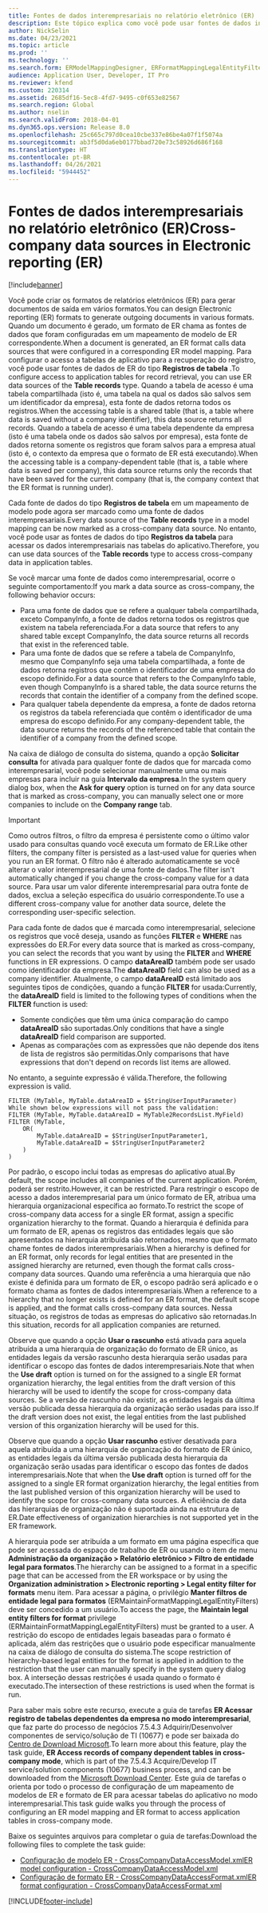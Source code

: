 ```yaml
---
title: Fontes de dados interempresariais no relatório eletrônico (ER)
description: Este tópico explica como você pode usar fontes de dados interempresariais no relatório eletrônico (ER).
author: NickSelin
ms.date: 04/23/2021
ms.topic: article
ms.prod: ''
ms.technology: ''
ms.search.form: ERModelMappingDesigner, ERFormatMappingLegalEntityFilterTable
audience: Application User, Developer, IT Pro
ms.reviewer: kfend
ms.custom: 220314
ms.assetid: 2685df16-5ec8-4fd7-9495-c0f653e82567
ms.search.region: Global
ms.author: nselin
ms.search.validFrom: 2018-04-01
ms.dyn365.ops.version: Release 8.0
ms.openlocfilehash: 25c665c797d0cea10cbe337e86be4a07f1f5074a
ms.sourcegitcommit: ab3f5d0da6eb0177bbad720e73c58926d686f168
ms.translationtype: HT
ms.contentlocale: pt-BR
ms.lasthandoff: 04/26/2021
ms.locfileid: "5944452"
---
```

# <a name="cross-company-data-sources-in-electronic-reporting-er"></a><span data-ttu-id="04db3-103">Fontes de dados interempresariais no relatório eletrônico (ER)</span><span class="sxs-lookup"><span data-stu-id="04db3-103">Cross-company data sources in Electronic reporting (ER)</span></span>

[!include[banner](../includes/banner.md)]

<span data-ttu-id="04db3-104">Você pode criar os formatos de relatórios eletrônicos (ER) para gerar documentos de saída em vários formatos.</span><span class="sxs-lookup"><span data-stu-id="04db3-104">You can design Electronic reporting (ER) formats to generate outgoing documents in various formats.</span></span> <span data-ttu-id="04db3-105">Quando um documento é gerado, um formato de ER chama as fontes de dados que foram configuradas em um mapeamento de modelo de ER correspondente.</span><span class="sxs-lookup"><span data-stu-id="04db3-105">When a document is generated, an ER format calls data sources that were configured in a corresponding ER model mapping.</span></span> <span data-ttu-id="04db3-106">Para configurar o acesso a tabelas de aplicativo para a recuperação do registro, você pode usar fontes de dados de ER do tipo **Registros de tabela** .</span><span class="sxs-lookup"><span data-stu-id="04db3-106">To configure access to application tables for record retrieval, you can use ER data sources of the **Table records** type.</span></span> <span data-ttu-id="04db3-107">Quando a tabela de acesso é uma tabela compartilhada (isto é, uma tabela na qual os dados são salvos sem um identificador da empresa), esta fonte de dados retorna todos os registros.</span><span class="sxs-lookup"><span data-stu-id="04db3-107">When the accessing table is a shared table (that is, a table where data is saved without a company identifier), this data source returns all records.</span></span> <span data-ttu-id="04db3-108">Quando a tabela de acesso é uma tabela dependente da empresa (isto é uma tabela onde os dados são salvos por empresa), esta fonte de dados retorna somente os registros que foram salvos para a empresa atual (isto é, o contexto da empresa que o formato de ER está executando).</span><span class="sxs-lookup"><span data-stu-id="04db3-108">When the accessing table is a company-dependent table (that is, a table where data is saved per company), this data source returns only the records that have been saved for the current company (that is, the company context that the ER format is running under).</span></span>

<span data-ttu-id="04db3-109">Cada fonte de dados do tipo **Registros de tabela** em um mapeamento de modelo pode agora ser marcado como uma fonte de dados interempresariais.</span><span class="sxs-lookup"><span data-stu-id="04db3-109">Every data source of the **Table records** type in a model mapping can be now marked as a cross-company data source.</span></span> <span data-ttu-id="04db3-110">No entanto, você pode usar as fontes de dados do tipo **Registros da tabela** para acessar os dados interempresariais nas tabelas do aplicativo.</span><span class="sxs-lookup"><span data-stu-id="04db3-110">Therefore, you can use data sources of the **Table records** type to access cross-company data in application tables.</span></span>

<span data-ttu-id="04db3-111">Se você marcar uma fonte de dados como interempresarial, ocorre o seguinte comportamento:</span><span class="sxs-lookup"><span data-stu-id="04db3-111">If you mark a data source as cross-company, the following behavior occurs:</span></span>

- <span data-ttu-id="04db3-112">Para uma fonte de dados que se refere a qualquer tabela compartilhada, exceto CompanyInfo, a fonte de dados retorna todos os registros que existem na tabela referenciada.</span><span class="sxs-lookup"><span data-stu-id="04db3-112">For a data source that refers to any shared table except CompanyInfo, the data source returns all records that exist in the referenced table.</span></span> 
- <span data-ttu-id="04db3-113">Para uma fonte de dados que se refere a tabela de CompanyInfo, mesmo que CompanyInfo seja uma tabela compartilhada, a fonte de dados retorna registros que contêm o identificador de uma empresa do escopo definido.</span><span class="sxs-lookup"><span data-stu-id="04db3-113">For a data source that refers to the CompanyInfo table, even though CompanyInfo is a shared table, the data source returns the records that contain the identifier of a company from the defined scope.</span></span>
- <span data-ttu-id="04db3-114">Para qualquer tabela dependente da empresa, a fonte de dados retorna os registros da tabela referenciada que contêm o identificador de uma empresa do escopo definido.</span><span class="sxs-lookup"><span data-stu-id="04db3-114">For any company-dependent table, the data source returns the records of the referenced table that contain the identifier of a company from the defined scope.</span></span>

<span data-ttu-id="04db3-115">Na caixa de diálogo de consulta do sistema, quando a opção **Solicitar consulta** for ativada para qualquer fonte de dados que for marcada como interempresarial, você pode selecionar manualmente uma ou mais empresas para incluir na guia **Intervalo da empresa**.</span><span class="sxs-lookup"><span data-stu-id="04db3-115">In the system query dialog box, when the **Ask for query** option is turned on for any data source that is marked as cross-company, you can manually select one or more companies to include on the **Company range** tab.</span></span>

> [!IMPORTANT]
> <span data-ttu-id="04db3-116">Como outros filtros, o filtro da empresa é persistente como o último valor usado para consultas quando você executa um formato de ER.</span><span class="sxs-lookup"><span data-stu-id="04db3-116">Like other filters, the company filter is persisted as a last-used value for queries when you run an ER format.</span></span> <span data-ttu-id="04db3-117">O filtro não é alterado automaticamente se você alterar o valor interempresarial de uma fonte de dados.</span><span class="sxs-lookup"><span data-stu-id="04db3-117">The filter isn't automatically changed if you change the cross-company value for a data source.</span></span> <span data-ttu-id="04db3-118">Para usar um valor diferente interempresarial para outra fonte de dados, exclua a seleção específica do usuário correspondente.</span><span class="sxs-lookup"><span data-stu-id="04db3-118">To use a different cross-company value for another data source, delete the corresponding user-specific selection.</span></span>

<span data-ttu-id="04db3-119">Para cada fonte de dados que é marcada como interempresarial, selecione os registros que você deseja, usando as funções **FILTER** e **WHERE** nas expressões do ER.</span><span class="sxs-lookup"><span data-stu-id="04db3-119">For every data source that is marked as cross-company, you can select the records that you want by using the **FILTER** and **WHERE** functions in ER expressions.</span></span> <span data-ttu-id="04db3-120">O campo **dataAreaID** também pode ser usado como identificador da empresa.</span><span class="sxs-lookup"><span data-stu-id="04db3-120">The **dataAreaID** field can also be used as a company identifier.</span></span> <span data-ttu-id="04db3-121">Atualmente, o campo **dataAreaID** está limitado aos seguintes tipos de condições, quando a função **FILTER** for usada:</span><span class="sxs-lookup"><span data-stu-id="04db3-121">Currently, the **dataAreaID** field is limited to the following types of conditions when the **FILTER** function is used:</span></span>

- <span data-ttu-id="04db3-122">Somente condições que têm uma única comparação do campo **dataAreaID** são suportadas.</span><span class="sxs-lookup"><span data-stu-id="04db3-122">Only conditions that have a single **dataAreaID** field comparison are supported.</span></span>
- <span data-ttu-id="04db3-123">Apenas as comparações com as expressões que não depende dos itens de lista de registros são permitidas.</span><span class="sxs-lookup"><span data-stu-id="04db3-123">Only comparisons that have expressions that don't depend on records list items are allowed.</span></span>

<span data-ttu-id="04db3-124">No entanto, a seguinte expressão é válida.</span><span class="sxs-lookup"><span data-stu-id="04db3-124">Therefore, the following expression is valid.</span></span>

```ER Expression
FILTER (MyTable, MyTable.dataAreaID = $StringUserInputParameter)
While shown below expressions will not pass the validation:
FILTER (MyTable, MyTable.dataAreaID = MyTable2RecordsList.MyField)
FILTER (MyTable, 
    OR(
        MyTable.dataAreaID = $StringUserInputParameter1,
        MyTable.dataAreaID = $StringUserInputParameter2
    )
)
```

<span data-ttu-id="04db3-125">Por padrão, o escopo inclui todas as empresas do aplicativo atual.</span><span class="sxs-lookup"><span data-stu-id="04db3-125">By default, the scope includes all companies of the current application.</span></span> <span data-ttu-id="04db3-126">Porém, poderá ser restrito.</span><span class="sxs-lookup"><span data-stu-id="04db3-126">However, it can be restricted.</span></span> <span data-ttu-id="04db3-127">Para restringir o escopo de acesso a dados interempresarial para um único formato de ER, atribua uma hierarquia organizacional específica ao formato.</span><span class="sxs-lookup"><span data-stu-id="04db3-127">To restrict the scope of cross-company data access for a single ER format, assign a specific organization hierarchy to the format.</span></span> <span data-ttu-id="04db3-128">Quando a hierarquia é definida para um formato de ER, apenas os registros das entidades legais que são apresentados na hierarquia atribuída são retornados, mesmo que o formato chame fontes de dados interempresariais.</span><span class="sxs-lookup"><span data-stu-id="04db3-128">When a hierarchy is defined for an ER format, only records for legal entities that are presented in the assigned hierarchy are returned, even though the format calls cross-company data sources.</span></span> <span data-ttu-id="04db3-129">Quando uma referência a uma hierarquia que não existe é definida para um formato de ER, o escopo padrão será aplicado e o formato chama as fontes de dados interempresariais.</span><span class="sxs-lookup"><span data-stu-id="04db3-129">When a reference to a hierarchy that no longer exists is defined for an ER format, the default scope is applied, and the format calls cross-company data sources.</span></span> <span data-ttu-id="04db3-130">Nessa situação, os registros de todas as empresas do aplicativo são retornadas.</span><span class="sxs-lookup"><span data-stu-id="04db3-130">In this situation, records for all application companies are returned.</span></span>

<span data-ttu-id="04db3-131">Observe que quando a opção **Usar o rascunho** está ativada para aquela atribuída a uma hierarquia de organização do formato de ER único, as entidades legais da versão rascunho desta hierarquia serão usadas para identificar o escopo das fontes de dados interempresariais.</span><span class="sxs-lookup"><span data-stu-id="04db3-131">Note that when the **Use draft** option is turned on for the assigned to a single ER format organization hierarchy, the legal entities from the draft version of this hierarchy will be used to identify the scope for cross-company data sources.</span></span> <span data-ttu-id="04db3-132">Se a versão de rascunho não existir, as entidades legais da última versão publicada dessa hierarquia da organização serão usadas para isso.</span><span class="sxs-lookup"><span data-stu-id="04db3-132">If the draft version does not exist, the legal entities from the last published version of this organization hierarchy will be used for this.</span></span>

<span data-ttu-id="04db3-133">Observe que quando a opção **Usar rascunho** estiver desativada para aquela atribuída a uma hierarquia de organização do formato de ER único, as entidades legais da última versão publicada desta hierarquia da organização serão usadas para identificar o escopo das fontes de dados interempresariais.</span><span class="sxs-lookup"><span data-stu-id="04db3-133">Note that when the **Use draft** option is turned off for the assigned to a single ER format organization hierarchy, the legal entities from the last published version of this organization hierarchy will be used to identify the scope for cross-company data sources.</span></span> <span data-ttu-id="04db3-134">A eficiência de data das hierarquias de organização não é suportada ainda na estrutura de ER.</span><span class="sxs-lookup"><span data-stu-id="04db3-134">Date effectiveness of organization hierarchies is not supported yet in the ER framework.</span></span>

<span data-ttu-id="04db3-135">A hierarquia pode ser atribuída a um formato em uma página específica que pode ser acessada do espaço de trabalho de ER ou usando o item de menu **Administração da organização \> Relatório eletrônico \> Filtro de entidade legal para formatos**.</span><span class="sxs-lookup"><span data-stu-id="04db3-135">The hierarchy can be assigned to a format in a specific page that can be accessed from the ER workspace or by using the **Organization administration \> Electronic reporting \> Legal entity filter for formats** menu item.</span></span> <span data-ttu-id="04db3-136">Para acessar a página, o privilégio **Manter filtros de entidade legal para formatos** (ERMaintainFormatMappingLegalEntityFilters) deve ser concedido a um usuário.</span><span class="sxs-lookup"><span data-stu-id="04db3-136">To access the page, the **Maintain legal entity filters for format** privilege (ERMaintainFormatMappingLegalEntityFilters) must be granted to a user.</span></span> <span data-ttu-id="04db3-137">A restrição do escopo de entidades legais baseadas para o formato é aplicada, além das restrições que o usuário pode especificar manualmente na caixa de diálogo de consulta do sistema.</span><span class="sxs-lookup"><span data-stu-id="04db3-137">The scope restriction of hierarchy-based legal entities for the format is applied in addition to the restriction that the user can manually specify in the system query dialog box.</span></span> <span data-ttu-id="04db3-138">A interseção dessas restrições é usada quando o formato é executado.</span><span class="sxs-lookup"><span data-stu-id="04db3-138">The intersection of these restrictions is used when the format is run.</span></span>

<span data-ttu-id="04db3-139">Para saber mais sobre este recurso, execute a guia de tarefas **ER Acessar registro de tabelas dependentes da empresa no modo interempresarial**, que faz parte do processo de negócios 7.5.4.3 Adquirir/Desenvolver componentes de serviço/solução de TI (10677) e pode ser baixada do [Centro de Download Microsoft](https://go.microsoft.com/fwlink/?linkid=874684).</span><span class="sxs-lookup"><span data-stu-id="04db3-139">To learn more about this feature, play the task guide, **ER Access records of company dependent tables in cross-company mode**, which is part of the 7.5.4.3 Acquire/Develop IT service/solution components (10677) business process, and can be downloaded from the [Microsoft Download Center](https://go.microsoft.com/fwlink/?linkid=874684).</span></span> <span data-ttu-id="04db3-140">Este guia de tarefas o orienta por todo o processo de configuração de um mapeamento de modelos de ER e formato de ER para acessar tabelas do aplicativo no modo interempresarial.</span><span class="sxs-lookup"><span data-stu-id="04db3-140">This task guide walks you through the process of configuring an ER model mapping and ER format to access application tables in cross-company mode.</span></span>

<span data-ttu-id="04db3-141">Baixe os seguintes arquivos para completar o guia de tarefas:</span><span class="sxs-lookup"><span data-stu-id="04db3-141">Download the following files to complete the task guide:</span></span>

- [<span data-ttu-id="04db3-142">Configuração de modelo ER - CrossCompanyDataAccessModel.xml</span><span class="sxs-lookup"><span data-stu-id="04db3-142">ER model configuration - CrossCompanyDataAccessModel.xml</span></span>](https://download.microsoft.com/download/4/2/5/4258f891-7054-4821-aedd-3721ba25fdd5/CrossCompanyDataAccessModel.xml)
- [<span data-ttu-id="04db3-143">Configuração de formato ER - CrossCompanyDataAccessFormat.xml</span><span class="sxs-lookup"><span data-stu-id="04db3-143">ER format configuration - CrossCompanyDataAccessFormat.xml</span></span>](https://download.microsoft.com/download/3/2/1/321deb75-3ba9-4323-99bf-207a52c60b5c/CrossCompanyDataAccessFormat.xml)


[!INCLUDE[footer-include](../../../includes/footer-banner.md)]
